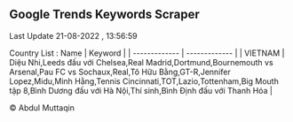 

## Google Trends Keywords Scraper 
 
Last Update 21-08-2022 , 13:56:59

Country List :
 Name  | Keyword |
| ------------- | ------------- |
| VIETNAM | Diệu Nhi,Leeds đấu với Chelsea,Real Madrid,Dortmund,Bournemouth vs Arsenal,Pau FC vs Sochaux,Real,Tô Hữu Bằng,GT-R,Jennifer Lopez,Midu,Minh Hằng,Tennis Cincinnati,TOT,Lazio,Tottenham,Big Mouth tập 8,Bình Dương đấu với Hà Nội,Thí sinh,Bình Định đấu với Thanh Hóa |



© Abdul Muttaqin 
